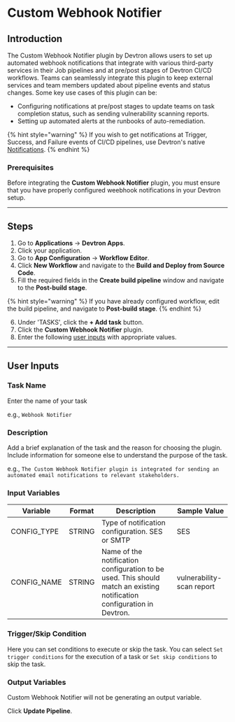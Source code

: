 # Custom Webhook Notifier

## Introduction
The Custom Webhook Notifier plugin by Devtron allows users to set up automated webhook notifications that integrate with various third-party services in their Job pipelines and at pre/post stages of Devtron CI/CD workflows. Teams can seamlessly integrate this plugin to keep external services and team members updated about pipeline events and status changes. Some key use cases of this plugin can be:
- Configuring notifications at pre/post stages to update teams on task completion status, such as sending vulnerability scanning reports.
- Setting up automated alerts at the runbooks of auto-remediation.

{% hint style="warning" %}
If you wish to get notifications at Trigger, Success, and Failure events of CI/CD pipelines, use Devtron's native [Notifications](https://docs.devtron.ai/global-configurations/manage-notification).
{% endhint %}

### Prerequisites
Before integrating the **Custom Webhook Notifier** plugin, you must ensure that you have properly configured weebhook notifications in your Devtron setup.

---

## Steps
1. Go to **Applications** → **Devtron Apps**.
2. Click your application.
3. Go to **App Configuration** → **Workflow Editor**.
4. Click **New Workflow** and navigate to the **Build and Deploy from Source Code**.
5. Fill the required fields in the **Create build pipeline** window and navigate to the **Post-build stage**.

{% hint style="warning" %}
If you have already configured workflow, edit the build pipeline, and navigate to **Post-build stage**.
{% endhint %}

6. Under 'TASKS', click the **+ Add task** button.
7. Click the **Custom Webhook Notifier** plugin.
8. Enter the following [user inputs](#user-inputs) with appropriate values.

---

## User Inputs

### Task Name
Enter the name of your task

e.g., `Webhook Notifier`

### Description
Add a brief explanation of the task and the reason for choosing the plugin. Include information for someone else to understand the purpose of the task.

e.g., `The Custom Webhook Notifier plugin is integrated for sending an automated email notifications to relevant stakeholders.`

### Input Variables
| Variable                 | Format       | Description | Sample Value |
| ------------------------ | ------------ | ----------- | ------------ |
|       CONFIG_TYPE        | STRING       | Type of notification configuration. SES or SMTP  |  SES            |
|       CONFIG_NAME         | STRING       | Name of the notification configuration to be used. This should match an existing notification configuration in Devtron.     |   vulnerability-scan report           |

### Trigger/Skip Condition
Here you can set conditions to execute or skip the task. You can select `Set trigger conditions` for the execution of a task or `Set skip conditions` to skip the task.

### Output Variables
Custom Webhook Notifier will not be generating an output variable.

Click **Update Pipeline**.



